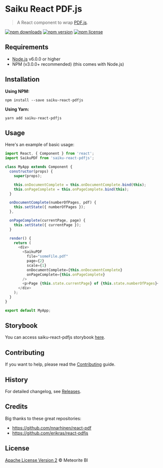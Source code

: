 # Saiku React PDF.js

> A React component to wrap [PDF.js](https://github.com/mozilla/pdf.js).

[![npm downloads](https://img.shields.io/npm/dt/saiku-react-pdfjs.svg?style=flat)](https://www.npmjs.com/package/saiku-react-pdfjs)
[![npm version](https://img.shields.io/npm/v/saiku-react-pdfjs.svg?style=flat)](https://www.npmjs.com/package/saiku-react-pdfjs)
[![npm license](https://img.shields.io/npm/l/saiku-react-pdfjs.svg?style=flat)](https://www.npmjs.com/package/saiku-react-pdfjs)

## Requirements

- [Node.js](https://nodejs.org/en/download/) v6.0.0 or higher
- NPM (v3.0.0+ recommended) (this comes with Node.js)

## Installation

**Using NPM:**

```console
npm install --save saiku-react-pdfjs
```

**Using Yarn:**

```console
yarn add saiku-react-pdfjs
```

## Usage

Here's an example of basic usage:

```js
import React, { Component } from 'react';
import SaikuPDF from 'saiku-react-pdfjs';

class MyApp extends Component {
  constructor(props) {
    super(props);

    this.onDocumentComplete = this.onDocumentComplete.bind(this);
    this.onPageComplete = this.onPageComplete.bind(this);
  }

  onDocumentComplete(numberOfPages, pdf) {
    this.setState({ numberOfPages });
  },

  onPageComplete(currentPage, page) {
    this.setState({ currentPage });
  }

  render() {
    return (
      <div>
        <SaikuPDF
          file="someFile.pdf"
          page={2}
          scale={1}
          onDocumentComplete={this.onDocumentComplete}
          onPageComplete={this.onPageComplete}
        />
        <p>Page {this.state.currentPage} of {this.state.numberOfPages}</p>
      </div>
    );
  }
}

export default MyApp;
```

## Storybook

You can access saiku-react-pdfjs storybook [here](http://osbi.github.io/saiku-react-pdfjs/).

## Contributing

If you want to help, please read the [Contributing](https://github.com/OSBI/saiku-react-pdfjs/blob/master/CONTRIBUTING.md) guide.

## History

For detailed changelog, see [Releases](https://github.com/OSBI/saiku-react-pdfjs/releases).

## Credits

Big thanks to these great repositories:

- https://github.com/nnarhinen/react-pdf
- https://github.com/erikras/react-pdfjs

## License

[Apache License Version 2](https://github.com/OSBI/saiku-react-pdfjs/blob/master/LICENSE) © Meteorite BI
